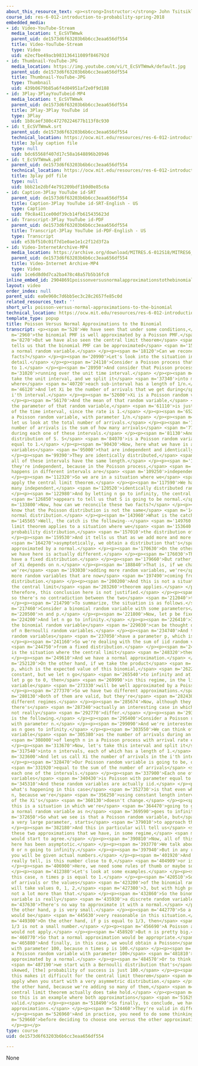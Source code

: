```yaml
---
about_this_resource_text: <p><strong>Instructor:</strong> John Tsitsiklis</p>
course_id: res-6-012-introduction-to-probability-spring-2018
embedded_media:
- id: Video-YouTube-Stream
  media_location: t_EcSVTWmwk
  parent_uid: de1573d6f63203b6b6cc3eaa656df554
  title: Video-YouTube-Stream
  type: Video
  uid: e2ecfbe49acb983136411089f846792d
- id: Thumbnail-YouTube-JPG
  media_location: https://img.youtube.com/vi/t_EcSVTWmwk/default.jpg
  parent_uid: de1573d6f63203b6b6cc3eaa656df554
  title: Thumbnail-YouTube-JPG
  type: Thumbnail
  uid: 439b0679b85a6f4d04951af2e0f9d188
- id: 3Play-3PlayYouTubeid-MP4
  media_location: t_EcSVTWmwk
  parent_uid: de1573d6f63203b6b6cc3eaa656df554
  title: 3Play-3Play YouTube id
  type: 3Play
  uid: 1b8caef380c47270224677b113f8c930
- id: t_EcSVTWmwk.srt
  parent_uid: de1573d6f63203b6b6cc3eaa656df554
  technical_location: https://ocw.mit.edu/resources/res-6-012-introduction-to-probability-spring-2018/part-iii-random-processes/poisson-versus-normal-approximations-to-the-binomial/t_EcSVTWmwk.srt
  title: 3play caption file
  type: null
  uid: bdc65568f407d17c58a1648896b20946
- id: t_EcSVTWmwk.pdf
  parent_uid: de1573d6f63203b6b6cc3eaa656df554
  technical_location: https://ocw.mit.edu/resources/res-6-012-introduction-to-probability-spring-2018/part-iii-random-processes/poisson-versus-normal-approximations-to-the-binomial/t_EcSVTWmwk.pdf
  title: 3play pdf file
  type: null
  uid: bbb21e2dbf4e791209bdf1b9d0e85c6a
- id: Caption-3Play YouTube id-SRT
  parent_uid: de1573d6f63203b6b6cc3eaa656df554
  title: Caption-3Play YouTube id-SRT-English - US
  type: Caption
  uid: f9c8a411ce00df39cb14fb615435623d
- id: Transcript-3Play YouTube id-PDF
  parent_uid: de1573d6f63203b6b6cc3eaa656df554
  title: Transcript-3Play YouTube id-PDF-English - US
  type: Transcript
  uid: e53bf510c01f7d1e0ae1e1c2f12d3f2a
- id: Video-InternetArchive-MP4
  media_location: https://archive.org/download/MITRES.6-012S18/MITRES6_012S18_S23-01_300k.mp4
  parent_uid: de1573d6f63203b6b6cc3eaa656df554
  title: Video-Internet Archive-MP4
  type: Video
  uid: 1ce6d8d0d7ca2ba478c48a57b5b16fc8
inline_embed_id: 29048691poissonversusnormalapproximationstothebinomial91762884
layout: video
order_index: null
parent_uid: ea0e960c7d6bb5ec3c28c2657fe85c0d
related_resources_text: ''
short_url: poisson-versus-normal-approximations-to-the-binomial
technical_location: https://ocw.mit.edu/resources/res-6-012-introduction-to-probability-spring-2018/part-iii-random-processes/poisson-versus-normal-approximations-to-the-binomial
template_type: popup
title: Poisson Versus Normal Approximations to the Binomial
transcript: <p><span m='520'>We have seen that under some conditions,</span> <span
  m='2960'>the binomial PMF is well approximated by a Poisson PMF.</span> </p><p><span
  m='8270'>But we have also seen the central limit theorem</span> <span m='10890'>that
  tells us that the binomial PMF can be approximated</span> <span m='15240'>using
  a normal random variable.</span> </p><p><span m='18120'>Can we reconcile these two
  facts?</span> </p><p><span m='20990'>Let's look into the situation in some more
  detail.</span> </p><p><span m='24110'>Consider a Poisson process that has rate equal
  to 1.</span> </p><p><span m='28950'>And consider that Poisson process</span> <span
  m='31020'>running over the unit time interval.</span> </p><p><span m='34280'>We
  take the unit interval, and we split it</span> <span m='37340'>into many small sub-intervals,
  where</span> <span m='40720'>each sub-interval has a length of 1/n.</span> </p><p><span
  m='46120'>And let Xi be the number of arrivals that we get during</span> <span m='50320'>the
  i'th interval.</span> </p><p><span m='52600'>Xi is a Poisson random variable.</span>
  </p><p><span m='56170'>And the mean of that random variable,</span> <span m='59010'>or
  the parameter of that random variable,</span> <span m='61110'>is just the duration
  of the time interval, since the rate is 1.</span> </p><p><span m='65209'>So it's
  a Poisson random variable, with parameter 1/n.</span> </p><p><span m='69850'>Now,
  let us look at the total number of arrivals.</span> </p><p><span m='72980'>The total
  number of arrivals is the sum of how many arrivals</span> <span m='77350'>we had
  during each one of these intervals.</span> </p><p><span m='81130'>And we know the
  distribution of S. S</span> <span m='84070'>is a Poisson random variable, with parameter
  equal to 1.</span> </p><p><span m='90430'>Now, here what we have is a sum of random
  variables</span> <span m='95000'>that are independent and identically distributed.</span>
  </p><p><span m='99390'>They are identically distributed,</span> <span m='101080'>because
  all of these intervals have the same length.</span> </p><p><span m='103800'>And
  they're independent, because in the Poisson process,</span> <span m='106750'>what
  happens in different intervals are</span> <span m='109250'>independent events.</span>
  </p><p><span m='112320'>So we are in a situation where we</span> <span m='115080'>could
  apply the central limit theorem.</span> </p><p><span m='117590'>We have a sum of
  many independent,</span> <span m='120520'>identically distributed random variables.</span>
  </p><p><span m='122980'>And by letting n go to infinity, the central limit theorem</span>
  <span m='126850'>appears to tell us that S is going to be normal.</span> </p><p><span
  m='133800'>Now, how can we reconcile these two facts?</span> </p><p><span m='137440'>We
  know that the Poisson distribution is not the same</span> <span m='140930'>as a
  normal distribution.</span> </p><p><span m='143960'>What is the catch?</span> </p><p><span
  m='145565'>Well, the catch is the following--</span> <span m='149760'>the central
  limit theorem applies to a situation where we</span> <span m='153640'>fix a certain
  probability distribution,</span> <span m='157010'>the distribution of the Xi's.</span>
  </p><p><span m='159530'>And it tells us that as we add more and more of these Xi's,</span>
  <span m='164270'>asymptotically, we obtain a distribution that's</span> <span m='167480'>well
  approximated by a normal.</span> </p><p><span m='170630'>On the other hand, what
  we have here is actually different.</span> </p><p><span m='176030'>The Xi's do not
  have a fixed distribution.</span> </p><p><span m='179660'>But rather, the distribution
  of Xi depends on n.</span> </p><p><span m='188840'>That is, if we change n so that
  we're</span> <span m='193030'>adding more random variables, we're</span> <span m='195500'>adding
  more random variables that are now</span> <span m='197490'>coming from a different
  distribution.</span> </p><p><span m='200200'>And this is not a situation to which
  the central limit</span> <span m='203260'>theorem applies.</span> </p><p><span m='204880'>And
  therefore, this conclusion here is not justified.</span> </p><p><span m='208980'>And
  so there's no contradiction between the two</span> <span m='212040'>types of approximations.</span>
  </p><p><span m='214790'>To summarize, the situation is as follows.</span> </p><p><span
  m='217460'>Consider a binomial random variable with some parameters</span> <span
  m='220500'>n and p.</span> </p><p><span m='221800'>Now, let p be fixed.</span> </p><p><span
  m='224200'>And let n go to infinity.</span> </p><p><span m='226410'>In that case,
  the binomial random variable</span> <span m='229030'>can be thought of as the sum
  of n Bernoulli random variables.</span> </p><p><span m='234740'>And those Bernoulli
  random variables</span> <span m='237050'>have a parameter p, which is fixed.</span>
  </p><p><span m='241160'>So we're dealing with the sum of iid random variables</span>
  <span m='244750'>from a fixed distribution.</span> </p><p><span m='246050'>And this
  is the situation where the central limit</span> <span m='248320'>theorem applies.</span>
  </p><p><span m='249610'>And we have a normal approximation.</span> </p><p><span
  m='252120'>On the other hand, if we take the product</span> <span m='258750'>n times
  p, which is the expected value of this binomial,</span> <span m='262250'>to stay
  constant, but we let n go</span> <span m='265540'>to infinity and at the same time
  let p go to 0, then</span> <span m='269990'>in this regime, in the limit, this random
  variable</span> <span m='273330'>will be well approximated by a Poisson random variable.</span>
  </p><p><span m='277370'>So we have two different approximations.</span> </p><p><span
  m='280130'>Both of them are valid, but they're</span> <span m='282430'>valid in
  different regimes.</span> </p><p><span m='285674'>Now, although they're different,
  there's</span> <span m='287340'>actually an interesting case in which the two will
  not really</span> <span m='292770'>differ.</span> </p><p><span m='293640'>And this
  is the following.</span> </p><p><span m='295400'>Consider a Poisson random variable
  with parameter n.</span> </p><p><span m='299090'>And we're interested in the limit
  as n goes to infinity.</span> </p><p><span m='303550'>We can think of this random
  variable</span> <span m='305380'>as the number of arrivals during an interval</span>
  <span m='308000'>of length n in a Poisson process with arrival rate equal to 1.</span>
  </p><p><span m='313670'>Now, let's take this interval and split it</span> <span
  m='317540'>into n intervals, each of which has a length of 1.</span> </p><p><span
  m='323600'>And let us call Xi the number of arrivals in the i'th interval.</span>
  </p><p><span m='328470'>Our Poisson random variable is going to be, of course,</span>
  <span m='331920'>equal to the sum of the number of arrivals</span> <span m='335040'>during
  each one of the intervals.</span> </p><p><span m='337900'>Each one of these random
  variables</span> <span m='340430'>is Poisson with parameter equal to 1.</span> </p><p><span
  m='345310'>And these random variables are actually iid.</span> </p><p><span m='350420'>Now,
  what's happening in this case</span> <span m='352730'>is that even when we increase
  n, because we're</span> <span m='356250'>using constant length intervals, the distribution
  of the Xi's</span> <span m='360130'>doesn't change.</span> </p><p><span m='361400'>So
  this is a situation in which we're</span> <span m='364470'>going to get approximately
  a normal random variable as n</span> <span m='369590'>goes to infinity.</span> </p><p><span
  m='372650'>So what we see is that a Poisson random variable, but</span> <span m='376520'>with
  a very large parameter, starts</span> <span m='379010'>to approach the normal distribution.</span>
  </p><p><span m='382180'>And this in particular will tell us</span> <span m='384010'>that
  these two approximations that we have, in some regime,</span> <span m='387630'>they
  would start to agree.</span> </p><p><span m='390810'>Now, all of this discussion
  here has been asymptotic.</span> </p><p><span m='393770'>We talk about p going to
  0 or n going to infinity.</span> </p><p><span m='397940'>But in any real situation,
  you will be given actual numbers.</span> </p><p><span m='401920'>And you cannot
  really tell, is this number close to 0,</span> <span m='404909'>or is it not?</span>
  </p><p><span m='406900'>Here, we need some rules of thumb or maybe some experience.</span>
  </p><p><span m='412380'>Let's look at some examples.</span> </p><p><span m='415300'>In
  this case, n times p is equal to 1.</span> </p><p><span m='420510'>So the number
  of arrivals or the values</span> <span m='423200'>of the binomial random variable
  will take values 0, 1, 2,</span> <span m='427380'>3, but with high probability,
  not a lot more than that.</span> </p><p><span m='432860'>So the binomial random
  variable is really</span> <span m='435930'>a discrete random variable.</span> </p><p><span
  m='437630'>There's no way to approximate it with a normal.</span> </p><p><span m='439940'>On
  the other hand, p is very small.</span> </p><p><span m='442770'>So a Poisson approximation
  would be</span> <span m='445630'>very reasonable in this situation.</span> </p><p><span
  m='449300'>On the other hand, if p is equal to 1/3, then</span> <span m='453510'>definitely
  1/3 is not a small number.</span> </p><p><span m='456690'>A Poisson approximation
  would not apply.</span> </p><p><span m='458920'>But n is pretty big.</span> </p><p><span
  m='460770'>So that a normal approximation would be appropriate.</span> </p><p><span
  m='465880'>And finally, in this case, we would obtain a Poisson</span> <span m='471610'>approximation
  with parameter 100, because n times p is 100.</span> </p><p><span m='478159'>But
  a Poisson random variable with parameter 100</span> <span m='481810'>is also well
  approximated by a normal.</span> </p><p><span m='484570'>Or to think about it differently,</span>
  <span m='487190'>we start with a Bernoulli distribution that's</span> <span m='490130'>very
  skewed, [the] probability of success is just 100.</span> </p><p><span m='497190'>And
  this makes it difficult for the central limit theorem</span> <span m='500720'>to
  apply when you start with a very asymmetric distribution.</span> </p><p><span m='504320'>On
  the other hand, because we're adding so many of them,</span> <span m='508840'>the
  central limit theorem actually does take hold.</span> </p><p><span m='512049'>And
  so this is an example where both approximations</span> <span m='516299'>will be
  valid.</span> </p><p><span m='518490'>So finally, to conclude, we have two different
  approximations.</span> </p><p><span m='524460'>They're valid in different regimes.</span>
  </p><p><span m='526960'>And in practice, you need to do some thinking</span> <span
  m='529660'>before deciding to choose one versus the other approximation.</span>
  </p><p></p>
type: course
uid: de1573d6f63203b6b6cc3eaa656df554

---
```

None